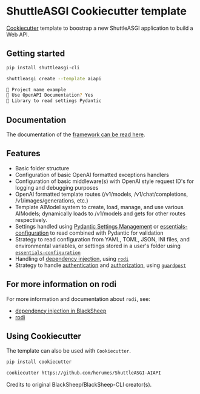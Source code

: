# ShuttleASGI Cookiecutter template
[Cookiecutter](https://github.com/cookiecutter/cookiecutter) template to
boostrap a new ShuttleASGI application to build a Web API.

## Getting started

```bash
pip install shuttleasgi-cli
```

```bash
shuttleasgi create --template aiapi

🚀 Project name example
📜 Use OpenAPI Documentation? Yes
🔧 Library to read settings Pydantic
```

## Documentation
The documentation of the [framework can be read here](https://www.neoteroi.dev/blacksheep/).

## Features

- Basic folder structure
- Configuration of basic OpenAI formatted exceptions handlers
- Configuration of basic middleware(s) with OpenAI style request ID's for logging and debugging purposes
- OpenAI formatted template routes (/v1/models, /v1/chat/completions, /v1/images/generations, etc.)
- Template AIModel system to create, load, manage, and use various AIModels; dynamically loads to /v1/models and gets for other routes respectively.
- Settings handled using [Pydantic Settings Management](https://docs.pydantic.dev/latest/usage/settings/) or [essentials-configuration](https://github.com/Neoteroi/essentials-configuration)
  to read combined with Pydantic for validation
- Strategy to read configuration from YAML, TOML, JSON, INI files, and
  environmental variables, or settings stored in a user's folder using
  [`essentials-configuration`](https://github.com/Neoteroi/essentials-configuration)
- Handling of [dependency injection](https://www.neoteroi.dev/blacksheep/dependency-injection/), using [`rodi`](https://github.com/RobertoPrevato/rodi)
- Strategy to handle [authentication](https://www.neoteroi.dev/blacksheep/authentication/) and [authorization](https://www.neoteroi.dev/blacksheep/authorization/), using [`guardpost`](https://github.com/RobertoPrevato/GuardPost)

## For more information on rodi

For more information and documentation about `rodi`, see:

- [dependency injection in BlackSheep](https://www.neoteroi.dev/blacksheep/dependency-injection/)
- [rodi](https://github.com/RobertoPrevato/rodi)

## Using Cookiecutter
The template can also be used with `Cookiecutter`.

```bash
pip install cookiecutter

cookiecutter https://github.com/herumes/ShuttleASGI-AIAPI
```

Credits to original BlackSheep/BlackSheep-CLI creator(s).
